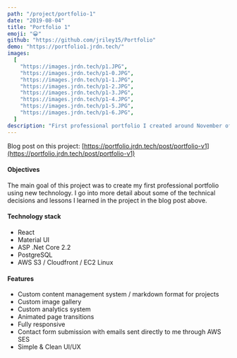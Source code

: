 ```yaml
---
path: "/project/portfolio-1"
date: "2019-08-04"
title: "Portfolio 1"
emoji: "😀"
github: "https://github.com/jriley15/Portfolio"
demo: "https://portfolio1.jrdn.tech/"
images:
  [
    "https://images.jrdn.tech/p1.JPG",
    "https://images.jrdn.tech/p1-0.JPG",
    "https://images.jrdn.tech/p1-1.JPG",
    "https://images.jrdn.tech/p1-2.JPG",
    "https://images.jrdn.tech/p1-3.JPG",
    "https://images.jrdn.tech/p1-4.JPG",
    "https://images.jrdn.tech/p1-5.JPG",
    "https://images.jrdn.tech/p1-6.JPG",
  ]
description: "First professional portfolio I created around November of 2018."
---
```


Blog post on this project: [https://portfolio.jrdn.tech/post/portfolio-v1](https://portfolio.jrdn.tech/post/portfolio-v1)

#### Objectives

The main goal of this project was to create my first professional portfolio using new technology. I go into more detail about some of the technical decisions and lessons I learned in the project in the blog post above.

#### Technology stack

- React
- Material UI
- ASP .Net Core 2.2
- PostgreSQL
- AWS S3 / Cloudfront / EC2 Linux

#### Features

- Custom content management system / markdown format for projects
- Custom image gallery
- Custom analytics system
- Animated page transitions
- Fully responsive
- Contact form submission with emails sent directly to me through AWS SES
- Simple & Clean UI/UX

